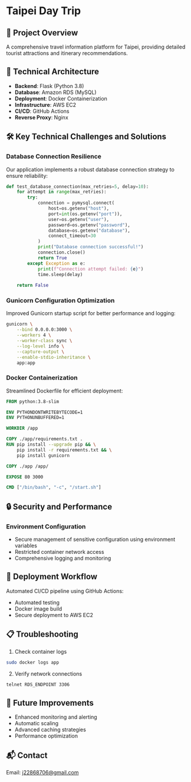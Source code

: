 # Taipei Day Trip

## 📍 Project Overview
A comprehensive travel information platform for Taipei, providing detailed tourist attractions and itinerary recommendations.

## 🚀 Technical Architecture
- **Backend**: Flask (Python 3.8)
- **Database**: Amazon RDS (MySQL)
- **Deployment**: Docker Containerization
- **Infrastructure**: AWS EC2
- **CI/CD**: GitHub Actions
- **Reverse Proxy**: Nginx

## 🛠 Key Technical Challenges and Solutions

### Database Connection Resilience
Our application implements a robust database connection strategy to ensure reliability:

```python
def test_database_connection(max_retries=5, delay=10):
    for attempt in range(max_retries):
        try:
            connection = pymysql.connect(
                host=os.getenv("host"),
                port=int(os.getenv("port")),
                user=os.getenv("user"),
                password=os.getenv("password"),
                database=os.getenv("database"),
                connect_timeout=30
            )
            print("Database connection successful!")
            connection.close()
            return True
        except Exception as e:
            print(f"Connection attempt failed: {e}")
            time.sleep(delay)
    
    return False
```

### Gunicorn Configuration Optimization
Improved Gunicorn startup script for better performance and logging:

```bash
gunicorn \
    --bind 0.0.0.0:3000 \
    --workers 4 \
    --worker-class sync \
    --log-level info \
    --capture-output \
    --enable-stdio-inheritance \
    app:app
```

### Docker Containerization
Streamlined Dockerfile for efficient deployment:

```dockerfile
FROM python:3.8-slim

ENV PYTHONDONTWRITEBYTECODE=1
ENV PYTHONUNBUFFERED=1

WORKDIR /app

COPY ./app/requirements.txt .
RUN pip install --upgrade pip && \
    pip install -r requirements.txt && \
    pip install gunicorn

COPY ./app /app/

EXPOSE 80 3000

CMD ["/bin/bash", "-c", "/start.sh"]
```

## 🔒 Security and Performance

### Environment Configuration
- Secure management of sensitive configuration using environment variables
- Restricted container network access
- Comprehensive logging and monitoring

## 🔧 Deployment Workflow
Automated CI/CD pipeline using GitHub Actions:
- Automated testing
- Docker image build
- Secure deployment to AWS EC2

## 📋 Troubleshooting
1. Check container logs
```bash
sudo docker logs app
```

2. Verify network connections
```bash
telnet RDS_ENDPOINT 3306
```

## 🚧 Future Improvements
- Enhanced monitoring and alerting
- Automatic scaling
- Advanced caching strategies
- Performance optimization

## 📬 Contact
Email: j22868706@gmail.com
